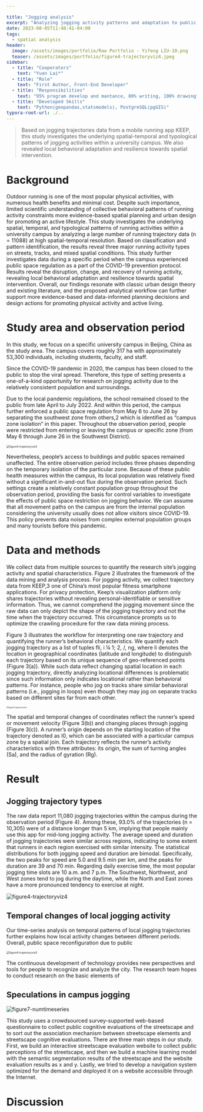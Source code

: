 ```yaml
---

title: "Jogging analysis"
excerpt: "Analyzing jogging activity patterns and adaptation to public health regulation."
date: 2023-08-05T11:48:41-04:00
tags:
  - spatial analysis
header:
  image: /assets/images/portfolio/Raw Portfolio - Yifeng LIU-10.png
  teaser: /assets/images/portfolio/figure4-trajectoryviz4.jpeg
sidebar:
  - title: "Cooperators"
    text: "Yuan Lai*"
  - title: "Role"
    text: "First Author, Front-End Developer"
  - title: "Responsibilities"
    text: "95% program develop and mantance, 80% writing, 100% drawing"
  - title: "Developed Skills"
    text: "Python(geopandas,statsmodels), PostgreSQL(pgGIS)"
typora-root-url: ./..
---
```


<style>
    body {
        font-size: 90%; 
    }
</style>


> Based on jogging trajectories data from a mobile running app KEEP, this study investigates the underlying spatial-temporal and typological patterns of jogging activities within a university campus. We also revealed local behavioral adaptation and resilience towards spatial intervention. 



# Background 

Outdoor running is one of the most popular physical activities, with numerous health benefits and minimal cost. Despite such importance, limited scientific understanding of collective behavioral patterns of running activity constraints more evidence-based spatial planning and urban design for promoting an active lifestyle. This study investigates the underlying spatial, temporal, and typological patterns of running activities within a university campus by analyzing a large number of running trajectory data (n = 11088) at high spatial-temporal resolution. Based on classification and pattern identification, the results reveal three major running activity types on streets, tracks, and mixed spatial conditions. This study further investigates data during a specific period when the campus experienced public space regulation as a part of the COVID-19 prevention protocol. Results reveal the disruption, change, and recovery of running activity, revealing local behavioral adaptation and resilience towards spatial intervention. Overall, our findings resonate with classic urban design theory and existing literature, and the proposed analytical workflow can further support more evidence-based and data-informed planning decisions and design actions for promoting physical activity and active living.



# Study area and observation period

In this study, we focus on a specific university campus in Beijing, China as the study area. The campus covers roughly 317 ha with approximately 53,300 individuals, including students, faculty, and staff.



Since the COVID-19 pandemic in 2020, the campus has been closed to the public to stop the viral spread. Therefore, this type of setting presents a one-of-a-kind opportunity for research on jogging activity due to the relatively consistent population and surroundings.



Due to the local pandemic regulations, the school remained closed to the public from late April to July 2022. And within this period, the campus further enforced a public space regulation from May 6 to June 26 by separating the southwest zone from others,2 which is identified as “campus zone isolation” in this paper. Throughout the observation period, people were restricted from entering or leaving the campus or specific zone (from May 6 through June 26 in the Southwest District). 



<img src="/assets/images/portfolio/figure1-studyarea.jpeg" alt="figure4-trajectoryviz4" style="zoom:50%;" />



Nevertheless, people’s access to buildings and public spaces remained unaffected. The entire observation period includes three phases depending on the temporary isolation of the particular zone. Because of these public health measures within the campus, its local population was relatively fixed without a significant in-and-out flux during the observation period. Such settings create a relatively constant population group throughout the observation period, providing the basis for control variables to investigate the effects of public space restriction on jogging behavior. We can assume that all movement paths on the campus are from the internal population considering the university usually does not allow visitors since COVID-19. This policy prevents data noises from complex external population groups and many tourists before this pandemic.

# Data and methods

We collect data from multiple sources to quantify the research site’s jogging activity and spatial characteristics. Figure 2 illustrates the framework of the data mining and analysis process. For jogging activity, we collect trajectory data from KEEP,3 one of China’s most popular fitness smartphone applications. For privacy protection, Keep’s visualization platform only shares trajectories without revealing personal-identifiable or sensitive information. Thus, we cannot comprehend the jogging movement since the raw data can only depict the shape of the jogging trajectory and not the time when the trajectory occurred. This circumstance prompts us to optimize the crawling procedure for the raw data mining process.



Figure 3 illustrates the workflow for interpreting one raw trajectory and quantifying the runner’s behavioral characteristics. We quantify each jogging trajectory as a list of tuples fli, i ¼ 1; 2, /, ng, where li denotes the location in geographical coordinates (latitude and longitude) to distinguish each trajectory based on its unique sequence of geo-referenced points (Figure 3(a)). While such data reflect changing spatial location in each jogging trajectory, directly analyzing locational differences is problematic since such information only indicates locational rather than behavioral patterns. For instance, people who jog on tracks share similar behavioral patterns (i.e., jogging in loops) even though they may jog on separate tracks based on different sites far from each other.



<img src="/assets/images/portfolio/figure3-attributeDiagram.jpeg" alt="figure4-trajectoryviz4" style="zoom: 33%;" />



The spatial and temporal changes of coordinates reflect the runner’s speed or movement velocity (Figure 3(b)) and changing places through jogging (Figure 3(c)). A runner’s origin depends on the starting location of the trajectory denoted as l0, which can be associated with a particular campus zone by a spatial join. Each trajectory reflects the runner’s activity characteristics with three attributes: its origin, the sum of turning angles (Sa), and the radius of gyration (Rg).



# Result

## Jogging trajectory types

The raw data report 11,080 jogging trajectories within the campus during the observation period (Figure 4). Among these, 93.0% of the trajectories (n = 10,305) were of a distance longer than 5 km, implying that people mainly use this app for mid-long jogging activity. The average speed and duration of jogging trajectories were similar across regions, indicating to some extent that runners in each region exercised with similar intensity. The statistical distributions for both jogging speed and duration are bimodal. Specifically, the two peaks for speed are 5.0 and 9.5 min per km, and the peaks for duration are 39 and 70 min. Regarding daily exercise time, the most popular jogging time slots are 10 a.m. and 7 p.m. The Southwest, Northwest, and West zones tend to jog during the daytime, while the North and East zones have a more pronounced tendency to exercise at night.



![figure4-trajectoryviz4](/assets/images/portfolio/figure4-trajectoryviz4.jpeg)

## Temporal changes of local jogging activity

Our time-series analysis on temporal patterns of local jogging trajectories further explains how local activity changes between different periods. Overall, public space reconfiguration due to public



<img src="/assets/images/portfolio/figure6-timeSeries2.jpeg" alt="figure4-trajectoryviz4" style="zoom:50%;" />



The continuous development of technology provides new perspectives and tools for people to recognize and analyze the city. The research team hopes to conduct research on the basic elements of 





## Speculations in campus jogging

![figure7-numtimeseries](/assets/images/portfolio/figure7-numtimeseries.jpeg)

This study uses a crowdsourced survey-supported web-based questionnaire to collect public cognitive evaluations of the streetscape and to sort out the association mechanism between streetscape elements and streetscape cognitive evaluations. There are three main steps in our study. First, we build an interactive streetscape evaluation website to collect public perceptions of the streetscape, and then we build a machine learning model with the semantic segmentation results of the streetscape and the website evaluation results as x and y. Lastly, we tried to develop a navigation system optimized for the demand and deployed it on a website accessible through the Internet.



# Discussion

